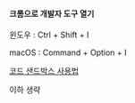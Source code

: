 #### 크롬으로 개발자 도구 열기

윈도우 : Ctrl + Shift + I

macOS : Command + Option + I

[코드 샌드박스 사용법](https://learnjs.vlpt.us/basics/01-hello-javascript.html)

이하 생략
